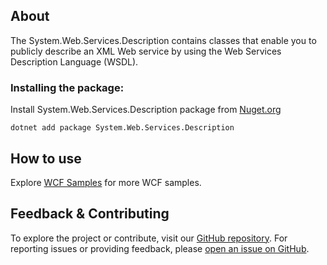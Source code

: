 ## About

The System.Web.Services.Description contains classes that enable you to publicly describe an XML Web service by using the Web Services Description Language (WSDL).

### Installing the package:

Install System.Web.Services.Description package from [Nuget.org](https://www.nuget.org/packages/System.Web.Services.Description)

`dotnet add package System.Web.Services.Description`

## How to use

Explore [WCF Samples](https://learn.microsoft.com/en-us/dotnet/framework/wcf/samples/) for more WCF samples.

## Feedback & Contributing

To explore the project or contribute, visit our [GitHub repository](https://github.com/dotnet/wcf/).
For reporting issues or providing feedback, please [open an issue on GitHub](https://github.com/dotnet/wcf).